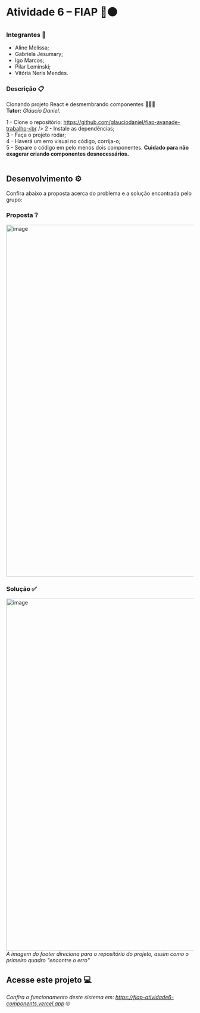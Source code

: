 # Atividade 6 – FIAP 🔴⚫

### Integrantes 👥
- Aline Melissa;
- Gabriela Jesumary;
- Igo Marcos;
- Pilar Leminski;
- Vitória Neris Mendes.

### Descrição 📋

Clonando projeto React e desmembrando componentes 👩🏻‍💻<br />
<b>Tutor:</b> <i>Gláucio Daniel</i>.

1 - Clone o repositório: https://github.com/glauciodaniel/fiap-avanade-trabalho;<br />
2 - Instale as dependências;<br />
3 - Faça o projeto rodar;<br />
4 - Haverá um erro visual no código, corrija-o;<br />
5 - Separe o código em pelo menos dois componentes. <b>Cuidado para não exagerar criando componentes desnecessários.</b><br />
<br />

## Desenvolvimento ⚙
Confira abaixo a proposta acerca do problema e a solução encontrada pelo grupo:

### Proposta ❔

<img width="944" alt="image" src="https://user-images.githubusercontent.com/93789218/197221732-47713e0e-01ce-43dc-b583-9068ea5830af.png">

<br />

### Solução ✅

<img width="945" alt="image" src="https://user-images.githubusercontent.com/93789218/197225334-c6323df1-42f6-45fb-9658-c83923533ec4.png">
<br />
<i>A imagem do footer direciona para o repositório do projeto, assim como o primeiro quadro "encontre o erro"</i>

## Acesse este projeto 💻
<i>Confira o funcionamento deste sistema em: https://fiap-atividade6-components.vercel.app</i> 🤓
<br />



